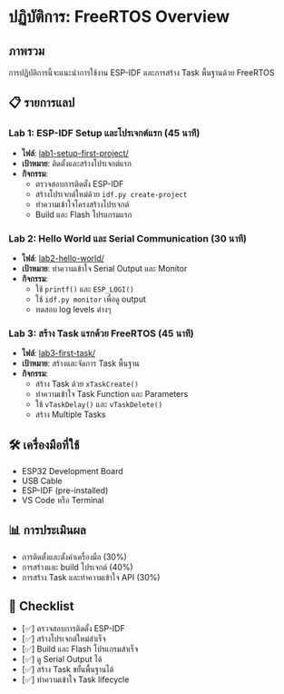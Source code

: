 # ปฏิบัติการ: FreeRTOS Overview

## ภาพรวม
การปฏิบัติการนี้จะแนะนำการใช้งาน ESP-IDF และการสร้าง Task พื้นฐานด้วย FreeRTOS

## 📋 รายการแลป

### Lab 1: ESP-IDF Setup และโปรเจกต์แรก (45 นาที)
- **ไฟล์**: [lab1-setup-first-project/](lab1-setup-first-project/)
- **เป้าหมาย**: ติดตั้งและสร้างโปรเจกต์แรก
- **กิจกรรม**:
  - ตรวจสอบการติดตั้ง ESP-IDF
  - สร้างโปรเจกต์ใหม่ด้วย `idf.py create-project`
  - ทำความเข้าใจโครงสร้างโปรเจกต์
  - Build และ Flash โปรแกรมแรก

### Lab 2: Hello World และ Serial Communication (30 นาที)
- **ไฟล์**: [lab2-hello-world/](lab2-hello-world/)
- **เป้าหมาย**: ทำความเข้าใจ Serial Output และ Monitor
- **กิจกรรม**:
  - ใช้ `printf()` และ `ESP_LOGI()`
  - ใช้ `idf.py monitor` เพื่อดู output
  - ทดสอบ log levels ต่างๆ

### Lab 3: สร้าง Task แรกด้วย FreeRTOS (45 นาที)
- **ไฟล์**: [lab3-first-task/](lab3-first-task/)
- **เป้าหมาย**: สร้างและจัดการ Task พื้นฐาน
- **กิจกรรม**:
  - สร้าง Task ด้วย `xTaskCreate()`
  - ทำความเข้าใจ Task Function และ Parameters
  - ใช้ `vTaskDelay()` และ `vTaskDelete()`
  - สร้าง Multiple Tasks

## 🛠️ เครื่องมือที่ใช้
- ESP32 Development Board
- USB Cable
- ESP-IDF (pre-installed)
- VS Code หรือ Terminal

## 📊 การประเมินผล
- การติดตั้งและตั้งค่าเครื่องมือ (30%)
- การสร้างและ build โปรเจกต์ (40%)
- การสร้าง Task และทำความเข้าใจ API (30%)

## 📝 Checklist
- [✅] ตรวจสอบการติดตั้ง ESP-IDF
- [✅] สร้างโปรเจกต์ใหม่สำเร็จ
- [✅] Build และ Flash โปรแกรมสำเร็จ
- [✅] ดู Serial Output ได้
- [✅] สร้าง Task ขยั้นพื้นฐานได้
- [✅] ทำความเข้าใจ Task lifecycle
